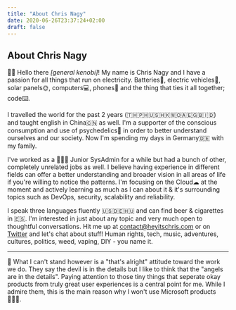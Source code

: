 ```yaml
---
title: "About Chris Nagy"
date: 2020-06-26T23:37:24+02:00
draft: false
---
```


## About Chris Nagy

👋🏻 Hello there _[general kenobi]_! My name is Chris Nagy and I have a passion for all things that run on electricity. Batteries🔋, electric vehicles🚗, solar panels🌞, computers💻, phones📱 and the thing that ties it all together; code⌨️.

I travelled the world for the past 2 years (🇹🇭🇵🇭🇺🇸🇭🇰🇲🇴🇦🇪🇬🇧🇮🇩) and taught english in China🇨🇳 as well. I'm a supporter of the conscious consumption and use of psychedelics🍄 in order to better understand ourselves and our society. Now I'm spending my days in Germany🇩🇪 with my family.

I've worked as a 👨🏻‍💻 Junior SysAdmin for a while but had a bunch of other, completely unrelated jobs as well. I believe having experience in different fields can offer a better understanding and broader vision in all areas of life if you're willing to notice the patterns. I'm focusing on the Cloud☁ at the moment and actively learning as much as I can about it & it's surrounding topics such as DevOps, security, scalability and reliability.

I speak three languages fluently 🇺🇸🇩🇪🇭🇺 and can find beer & cigarettes in 🇪🇸. I'm interested in just about any topic and very much open to thoughtful conversations. Hit me up at contact@heyitschris.com or on [Twitter](https://twitter.com/chris_the_nagy) and let's chat about stuff! Human rights, tech, music, adventures, cultures, politics, weed, vaping, DIY - you name it.

* * *

🚫 What I can't stand however is a "that's alright" attitude toward the work we do. They say the devil is in the details but I like to think that the "angels are in the details". Paying attention to those tiny things that seperate okay products from truly great user experiences is a central point for me. While I admire them, this is the main reason why I won't use Microsoft products🤷🏻‍♂️.
